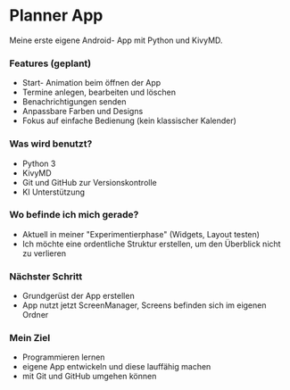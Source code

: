 # Planner App

Meine erste eigene Android- App mit Python und KivyMD.

### Features (geplant)
- Start- Animation beim öffnen der App
- Termine anlegen, bearbeiten und löschen
- Benachrichtigungen senden
- Anpassbare Farben und Designs
- Fokus auf einfache Bedienung (kein klassischer Kalender)

### Was wird benutzt?
- Python 3
- KivyMD
- Git und GitHub zur Versionskontrolle
- KI Unterstützung

### Wo befinde ich mich gerade?
- Aktuell in meiner "Experimentierphase" (Widgets, Layout testen)
- Ich möchte eine ordentliche Struktur erstellen, um den Überblick nicht zu verlieren

### Nächster Schritt
- Grundgerüst der App erstellen
- App nutzt jetzt ScreenManager, Screens befinden sich im eigenen Ordner

### Mein Ziel
- Programmieren lernen
- eigene App entwickeln und diese lauffähig machen
- mit Git und GitHub umgehen können
